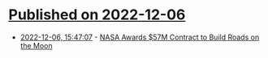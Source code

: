 # [Published on 2022-12-06](index.md)

* [2022-12-06, 15:47:07](https://news.ycombinator.com/item?id=33881936) - [NASA Awards $57M Contract to Build Roads on the Moon](https://www.nextgov.com/emerging-tech/2022/11/nasa-awards-57m-contract-build-roads-moon/380291/)
